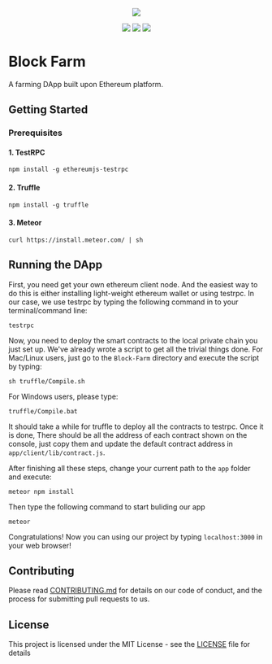 <p align=center>
<img src="https://i.imgur.com/vDXmtSV.png">
</p>
<p align=center>
<a target="_blank" href="https://opensource.org/licenses/MIT" title="License: MIT"><img src="https://img.shields.io/badge/License-MIT-blue.svg"></a>
<a target="_blank" href="http://makeapullrequest.com" title="PRs Welcome"><img src="https://img.shields.io/badge/PRs-welcome-brightgreen.svg"></a>
<a target="_blank" href="https://gitter.im/Block-Farm/Support" title="Gitter chat"><img src="https://img.shields.io/badge/gitter-join%20chat%20%E2%86%92-brightgreen.svg"></a>
</p> 

# Block Farm   

A farming DApp built upon Ethereum platform.

## Getting Started

### Prerequisites

#### 1. TestRPC
```
npm install -g ethereumjs-testrpc 
```

#### 2. Truffle
```
npm install -g truffle 
```

#### 3. Meteor
```
curl https://install.meteor.com/ | sh
```

## Running the DApp

First, you need get your own ethereum client node. And the easiest way to do this is either installing light-weight ethereum wallet or using testrpc. In our case, we use testrpc by typing the following command in to your terminal/command line:
```
testrpc
```
Now, you need to deploy the smart contracts to the local private chain you just set up. We've already wrote a script to get all the trivial things done. For Mac/Linux users, just go to the `Block-Farm` directory and execute the script by typing:
```
sh truffle/Compile.sh
```
For Windows users, please type:
```
truffle/Compile.bat
```
It should take a while for truffle to deploy all the contracts to testrpc. Once it is done, There should be all the address of each contract shown on the console, just copy them and update the default contract address in `app/client/lib/contract.js`.

After finishing all these steps, change your current path to the `app` folder and execute:
```
meteor npm install
```
Then type the following command to start buliding our app
```
meteor
```
Congratulations! Now you can using our project by typing `localhost:3000` in your web browser!

## Contributing

Please read [CONTRIBUTING.md](https://gist.github.com/johnhckuo/a08fc77a28d2addd0082a8bf54178421) for details on our code of conduct, and the process for submitting pull requests to us.

## License

This project is licensed under the MIT License - see the [LICENSE](LICENSE) file for details
